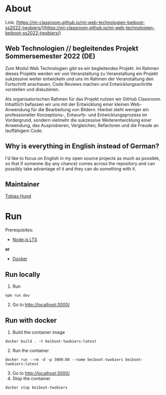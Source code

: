 # About

Link: [https://mi-classroom.github.io/mi-web-technologien-beiboot-ss2022-twobiers/](https://mi-classroom.github.io/mi-web-technologien-beiboot-ss2022-twobiers/)

## Web Technologien // begleitendes Projekt Sommersemester 2022 (DE)

Zum Modul Web Technologien gibt es ein begleitendes Projekt. Im Rahmen dieses Projekts werden wir von Veranstaltung zu Veranstaltung ein Projekt sukzessive weiter entwickeln und uns im Rahmen der Veranstaltung den Fortschritt anschauen, Code Reviews machen und Entwicklungsschritte vorstellen und diskutieren.

Als organisatorischen Rahmen für das Projekt nutzen wir GitHub Classroom. Inhaltlich befassen wir uns mit der Entwicklung einer kleinen Web-Anwendung für die Bearbeitung von Bildern. Hierbei steht weniger ein professioneller Konzeptions-, Entwurfs- und Entwicklungsprozess im Vordergrund, sondern vielmehr die sukzessive Weiterentwicklung einer Anwendung, das Ausprobieren, Vergleichen, Refactoren und die Freude an lauffähigem Code.

## Why is everything in English instead of German?

I'd like to focus on English in my open source projects as much as possible, so that if someone (by any chance) comes across the repository and can possibly take advantage of it and they can do something with it.

## Maintainer

[Tobias Hund](https://github.com/twobiers)

# Run

Prerequisites:
- [Node.js LTS](https://nodejs.org/en/) 

**or**

- [Docker](https://www.docker.com/)

## Run locally 
1. Run
```
npm run dev
```
2. Go to [http://localhost:3000/](http://localhost:3000/)

## Run with docker

1. Build the container image
```
docker build . -t beiboot-twobiers:latest
```
2. Run the container
```
docker run --rm -d -p 3000:80 --name beiboot-twobiers beiboot-twobiers:latest
```
3. Go to [http://localhost:3000/](http://localhost:3000/)
4. Stop the container
```
docker stop beiboot-twobiers
```